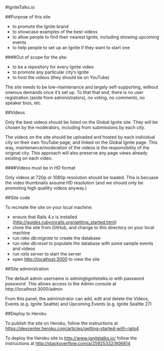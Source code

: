 #IgniteTalks.io

##Purpose of this site

  * to promote the Ignite brand
  * to showcase examples of the best videos
  * to allow people to find their nearest Ignite, including showing upcoming events
  * to help people to set up an Ignite if they want to start one

####Out of scope for the site:
  * to be a repository for every Ignite video
  * to promote any particular city’s Ignite
  * to host the videos (they should be on YouTube)

The site needs to be low-maintenance and largely self-supporting, without onerous demands once it’s set up. To that that end, there is no user registration (aside from administrators), no voting, no comments, no speaker bios, etc.

##Videos

Only the best videos should be listed on the Global Ignite site. They will be chosen by the moderators, including from submissions by each city. 

The videos on the site should be uploaded and hosted by each individual city on their own YouTube page, and linked on the Global Ignite page. This way, maintenance/moderation of the videos is the responsibility of the original city. This approach will also preserve any page views already existing on each video.

####Videos must be in HD format

Only videos at 720p or 1080p resolution should be loaded. This is becuase the video thumbnails assume HD resolution (and we should only be promoting high quallity videos anyway.)

##Site code

To recreate the site on your local machine:

 * ensure that Rails 4.x is installed (http://guides.rubyonrails.org/getting_started.html)
 * clone the site from GitHub, and change to this directory on your local machine
 * run _rake db:migrate_ to create the database
 * run _rake db:reset_ to populate the database with some sample events and videos
 * run _rails server_ to start the server
 * open [http://localhost:3000](http://localhost:3000) to view the site

##Site administration

The default admin username is _admin@ignitetalks.io_ with password _password_. This allows access to the Admin console at http://localhost:3000/admin

From this panel, the administrator can add, edit and delete the Videos, Events (e.g. Ignite Seattle) and Upcoming Events (e.g. Ignite Seattle 27)

##Deploy to Heroku

To publish the site on Heroku, follow the instructions at https://devcenter.heroku.com/articles/getting-started-with-rails4

To deploy the Heroku site to http://www.ignitetalks.io/ follow the instructions at http://stackoverflow.com/a/25925332/906814
